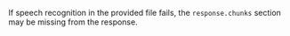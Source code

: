 If speech recognition in the provided file fails, the `response.chunks` section may be missing from the response.